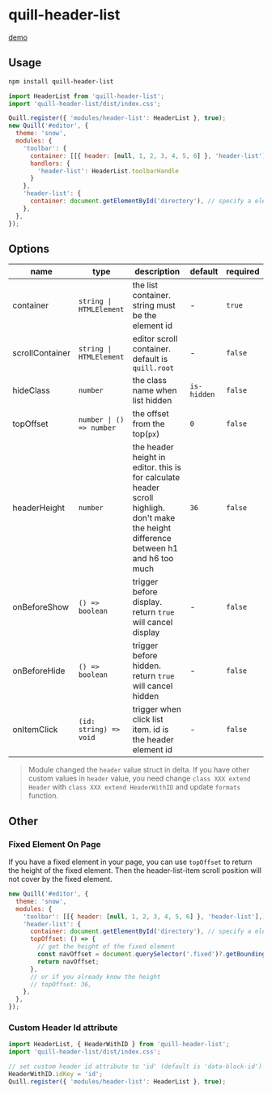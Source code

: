 # quill-header-list

[demo](https://opentiny.github.io/quill-header-list/)

## Usage

```bash
npm install quill-header-list
```

```js
import HeaderList from 'quill-header-list';
import 'quill-header-list/dist/index.css';

Quill.register({ 'modules/header-list': HeaderList }, true);
new Quill('#editor', {
  theme: 'snow',
  modules: {
    'toolbar': {
      container: [[{ header: [null, 1, 2, 3, 4, 5, 6] }, 'header-list']],
      handlers: {
        'header-list': HeaderList.toolbarHandle
      }
    },
    'header-list': {
      container: document.getElementById('directory'), // specify a element to receive the header list
    },
  },
});
```

## Options

| name            | type                     | description                                                                                                                            | default     | required |
| --------------- | ------------------------ | -------------------------------------------------------------------------------------------------------------------------------------- | ----------- | -------- |
| container       | `string \| HTMLElement`  | the list container. string must be the element id                                                                                      | -           | `true`   |
| scrollContainer | `string \| HTMLElement`  | editor scroll container. default is `quill.root`                                                                                       | -           | `false`  |
| hideClass       | `number`                 | the class name when list hidden                                                                                                        | `is-hidden` | `false`  |
| topOffset       | `number \| () => number` | the offset from the top(`px`)                                                                                                          | `0`         | `false`  |
| headerHeight    | `number`                 | the header height in editor. this is for calculate header scroll highligh. don't make the height difference between h1 and h6 too much | `36`        | `false`  |
| onBeforeShow    | `() => boolean`          | trigger before display. return `true` will cancel display                                                                              | -           | `false`  |
| onBeforeHide    | `() => boolean`          | trigger before hidden. return `true` will cancel hidden                                                                                | -           | `false`  |
| onItemClick     | `(id: string) => void`   | trigger when click list item. id is the header element id                                                                              | -           | `false`  |

> Module changed the `header` value struct in delta. If you have other custom values in `header` value, you need change `class XXX extend Header` with `class XXX extend HeaderWithID` and update `formats` function.

## Other

### Fixed Element On Page

If you have a fixed element in your page, you can use `topOffset` to return the height of the fixed element. Then the header-list-item scroll position will not cover by the fixed element.

```js
new Quill('#editor', {
  theme: 'snow',
  modules: {
    'toolbar': [[{ header: [null, 1, 2, 3, 4, 5, 6] }, 'header-list'],],
    'header-list': {
      container: document.getElementById('directory'), // specify a element to receive the header list
      topOffset: () => {
        // get the height of the fixed element
        const navOffset = document.querySelector('.fixed')?.getBoundingClientRect().height || 0;
        return navOffset;
      },
      // or if you already know the height
      // topOffset: 36,
    },
  },
});
```

### Custom Header Id attribute

```js
import HeaderList, { HeaderWithID } from 'quill-header-list';
import 'quill-header-list/dist/index.css';

// set custom header id attribute to 'id' (default is 'data-block-id')
HeaderWithID.idKey = 'id';
Quill.register({ 'modules/header-list': HeaderList }, true);
```
